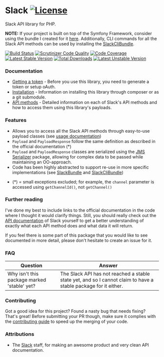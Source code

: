 # Slack [![License](https://poser.pugx.org/cleentfaar/slack/license.svg)](https://packagist.org/packages/cleentfaar/slack)

Slack API library for PHP.

**NOTE:** If your project is built on top of the Symfony Framework, consider using the bundle I created for it [here](https://github.com/cleentfaar/CLSlackBundle).
Additionally, CLI commands for all the Slack API methods can be used by installing the [SlackCliBundle](https://github.com/cleentfaar/CLSlackCliBundle).

[![Build Status](https://secure.travis-ci.org/cleentfaar/slack.svg)](http://travis-ci.org/cleentfaar/slack)
[![Scrutinizer Code Quality](https://scrutinizer-ci.com/g/cleentfaar/slack/badges/quality-score.png?b=master)](https://scrutinizer-ci.com/g/cleentfaar/slack/?branch=master)
[![Code Coverage](https://scrutinizer-ci.com/g/cleentfaar/slack/badges/coverage.png?b=master)](https://scrutinizer-ci.com/g/cleentfaar/slack/?branch=master)<br/>
[![Latest Stable Version](https://poser.pugx.org/cleentfaar/slack/v/stable.svg)](https://packagist.org/packages/cleentfaar/slack)
[![Total Downloads](https://poser.pugx.org/cleentfaar/slack/downloads.svg)](https://packagist.org/packages/cleentfaar/slack)
[![Latest Unstable Version](https://poser.pugx.org/cleentfaar/slack/v/unstable.svg)](https://packagist.org/packages/cleentfaar/slack)


### Documentation

- [Getting a token](Resources/doc/getting-started.md) - Before you use this library, you need to generate a token or setup oAuth.
- [Installation](Resources/doc/installation.md) - Information on installing this library through composer or as a git submodule.
- [API methods](Resources/doc/methods/index.md) - Detailed information on each of Slack's API methods and how to access them using this library's payloads.


### Features
- Allows you to access all the Slack API methods through easy-to-use payload classes (see [usage documentation](Resources/doc/usage.md))
- `Payload` and `PayloadResponse` follow the same definition as described in the official documentation (*)
- `Payload` and `PayloadResponse` classes are serialized using the [JMS Serializer](https://github.com/jms/serializer) package,
allowing for complex data to be passed while maintaining an OO-approach.
- Code has been highly abstracted to support re-use in more specific implementations (see [SlackBundle](https://github.com/cleentfaar/CLSlackBundle) and [SlackCliBundle](https://github.com/cleentfaar/CLSlackCliBundle))

* (*) = small exceptions excluded; for example, the `channel` parameter is accessed using `getChannelId()`, not `getChannel()`

### Further reading

I've done my best to include links to the official documentation in the code where I thought it would clarify things.
Still, you should really check out the [API documentation](https://api.slack.com/) of Slack yourself to get a better
understanding of exactly what each API method does and what data it will return.

If you feel there is some part of this package that you would like to see documented in more detail, please don't hesitate
to create an issue for it.


### FAQ

| Question                                      | Answer                                                                                                          |
|-----------------------------------------------|-----------------------------------------------------------------------------------------------------------------|
| Why isn't this package marked 'stable' yet?   | The Slack API has not reached a stable state yet, and so I cannot claim to have a stable package for it either. |


### Contributing

Got a good idea for this project? Found a nasty bug that needs fixing? That's great!
Before submitting your PR though, make sure it complies with the [contributing guide](Resources/doc/contributing.md) to
speed up the merging of your code.


### Attributions

- The [Slack](https://slack.com/) staff, for making an awesome product and very clean API documentation.
